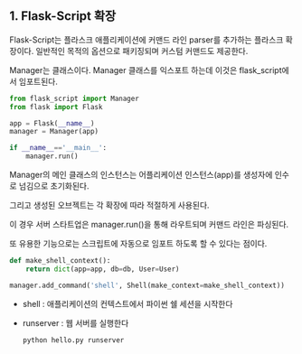 ## 1. Flask-Script 확장

Flask-Script는 플라스크 애플리케이션에 커맨드 라인 parser를 추가하는 플라스크 확장이다. 일반적인 목적의 옵션으로 패키징되며 커스텀 커맨드도 제공한다.

Manager는 클래스이다. Manager 클래스를 익스포트 하는데 이것은 flask_script에서 임포트된다.

```python
from flask_script import Manager
from flask import Flask

app = Flask(__name__)
manager = Manager(app)

if __name__=='__main__':
    manager.run()
```



Manager의 메인 클래스의 인스턴스는 어플리케이션 인스턴스(app)를 생성자에 인수로 넘김으로 초기화된다.

그리고 생성된 오브젝트는 각 확장에 따라 적절하게 사용된다.

이 경우 서버 스타트업은 manager.run()을 통해 라우트되며 커맨드 라인은 파싱된다.



또 유용한 기능으로는 스크립트에 자동으로 임포트 하도록 할 수 있다는 점이다. 

```python
def make_shell_context():
    return dict(app=app, db=db, User=User)

manager.add_command('shell', Shell(make_context=make_shell_context))
```



* shell : 애플리케이션의 컨텍스트에서 파이썬 쉘 세션을 시작한다

* runserver : 웹 서버를 실행한다

  ```
  python hello.py runserver	
  ```

  